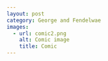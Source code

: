 ```yaml
---
layout: post
category: George and Fendelwae
images:   
  - url: comic2.png
    alt: Comic image
    title: Comic
---
```

